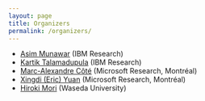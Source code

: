 ```yaml
---
layout: page
title: Organizers
permalink: /organizers/
---
```


* [Asim Munawar](https://researcher.watson.ibm.com/researcher/view.php?person=jp-ASIM) (IBM Research)
* [Kartik Talamadupula](http://www.ktalamad.com/) (IBM Research) 
* [Marc-Alexandre Côté](https://www.microsoft.com/en-us/research/people/macote/) (Microsoft Research, Montréal)
* [Xingdi (Eric) Yuan](https://xingdi-eric-yuan.github.io/) (Microsoft Research, Montréal)
* [Hiroki Mori](https://researchmap.jp/hirokimori1981/?lang=english) (Waseda University)